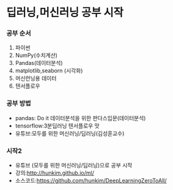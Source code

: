 # 딥러닝,머신러닝 공부 시작

### 공부 순서
1. 파이썬
2. NumPy(수치계산)
3. Pandas(데이터분석)
4. matplotlib,seaborn (시각화)
5. 머신런닝용 데이터
6. 텐서플로우

### 공부 방법
- pandas: Do it 데이터분석을 위한 판다스입문(데이터분석)
- tensorflow:3분딥러닝 텐서플로우 맛
- 유튜브:모두를 위한 머신러닝/딥러닝(김성훈교수)

### 시작2
- 유튜브 (모두를 위한 머신러닝/딥러닝)으로 공부 시작
- 강의:http://hunkim.github.io/ml/
- 소스코드:https://github.com/hunkim/DeepLearningZeroToAll/
